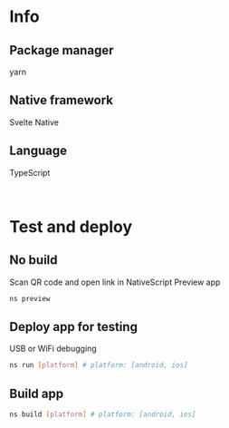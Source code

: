 # Info
## Package manager
yarn

## Native framework

Svelte Native

## Language

TypeScript

<br/>

# Test and deploy
## No build
Scan QR code and open link in NativeScript Preview app
```bash
ns preview
```

## Deploy app for testing
USB or WiFi debugging
```bash
ns run [platform] # platform: [android, ios]
```

## Build app
```bash
ns build [platform] # platform: [android, ios]
```
